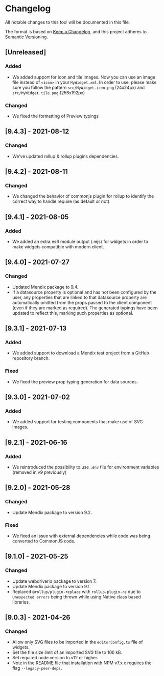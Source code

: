 # Changelog
All notable changes to this tool will be documented in this file.

The format is based on [Keep a Changelog](https://keepachangelog.com/en/1.0.0/), and this project adheres to [Semantic Versioning](https://semver.org/spec/v2.0.0.html).

## [Unreleased]

### Added
- We added support for icon and tile images. Now you can use an image file instead of `<icon>` in your `MyWidget.xml`. In order to use, please make sure you follow the pattern `src/MyWidget.icon.png` (24x24px) and `src/MyWidget.tile.png` (256x192px)

### Changed
- We fixed the formatting of Preview typings

## [9.4.3] - 2021-08-12

### Changed
- We've updated rollup & rollup plugins dependencies.

## [9.4.2] - 2021-08-11

### Changed
- We changed the behavior of commonjs plugin for rollup to identify the correct way to handle require (as default or not).

## [9.4.1] - 2021-08-05

### Added
- We added an extra es6 module output (.mjs) for widgets in order to make widgets compatible with modern client.

## [9.4.0] - 2021-07-27

### Changed
- Updated Mendix package to 9.4.
- If a datasource property is optional and has not been configured by the user, any properties that are linked to that datasource property are automatically omitted from the props passed to the client component (even if they are marked as required). The generated typings have been updated to reflect this, marking such properties as optional.

## [9.3.1] - 2021-07-13

### Added
- We added support to download a Mendix test project from a GitHub repository branch.

### Fixed
- We fixed the preview prop typing generation for data sources.

## [9.3.0] - 2021-07-02

### Added
- We added support for testing components that make use of SVG images.

## [9.2.1] - 2021-06-16

### Added
- We reintroduced the possibility to use `.env` file for environment variables (removed in v9 previously)

## [9.2.0] - 2021-05-28

### Changed
- Update Mendix package to version 9.2.

### Fixed
- We fixed an issue with external dependencies while code was being converted to CommonJS code.

## [9.1.0] - 2021-05-25

### Changed
- Update webdriverio package to version 7.
- Update Mendix package to version 9.1.
- Replaced `@rollup/plugin-replace` with `rollup-plugin-re` due to `Unexpected errors` being thrown while using Native class based libraries.

## [9.0.3] - 2021-04-26

### Changed
- Allow only SVG files to be imported in the `editorConfig.ts` file of widgets.
- Set the file size limit of an imported SVG file to 100 kB.
- Set required node version to v12 or higher.
- Note in the README file that installation with NPM v7.x.x requires the flag `--legacy-peer-deps`.
